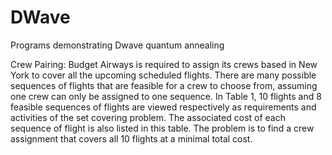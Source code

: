 # DWave
Programs demonstrating Dwave quantum annealing

Crew Pairing: Budget Airways is required to assign its crews based in New York to cover all the upcoming scheduled flights. There are many possible sequences of flights that are feasible for a crew to choose from, assuming one crew can only be assigned to one sequence. In Table 1, 10 flights and 8 feasible sequences of flights are viewed respectively as requirements and activities of the set covering problem. The associated cost of each sequence of flight is also listed in this table. The problem is to find a crew assignment that covers all 10 flights at a minimal total cost.
